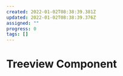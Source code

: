 ```yaml
---
created: 2022-01-02T08:38:39.381Z
updated: 2022-01-02T08:38:39.376Z
assigned: ""
progress: 0
tags: []
---
```


# Treeview Component
